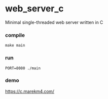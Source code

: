 # web_server_c
Minimal single-threaded web server written in C

### compile
```make main```

### run
```PORT=8080 ./main```

### demo
https://c.marekm4.com/
